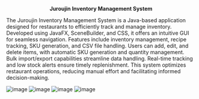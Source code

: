 **<center>Juroujin Inventory Management System</center>**

The Juroujin Inventory Management System is a Java-based application designed for restaurants to efficiently track and manage inventory. Developed using JavaFX, SceneBuilder, and CSS, it offers an intuitive GUI for seamless navigation. Features include inventory management, recipe tracking, SKU generation, and CSV file handling. Users can add, edit, and delete items, with automatic SKU generation and quantity management. Bulk import/export capabilities streamline data handling. Real-time tracking and low stock alerts ensure timely replenishment. This system optimizes restaurant operations, reducing manual effort and facilitating informed decision-making.

![image](https://github.com/kristinjuwel/inventory-system/assets/145471931/25c54c33-dc79-4e48-b33e-947fb809228c)
![image](https://github.com/kristinjuwel/inventory-system/assets/145471931/3162296d-6520-403f-9a49-ee313a9b494e)
![image](https://github.com/kristinjuwel/inventory-system/assets/145471931/9e6f52e9-c03b-479f-9748-317a44c7f998)
![image](https://github.com/kristinjuwel/inventory-system/assets/145471931/b998d529-a585-43f0-a458-d3187411a67f)


